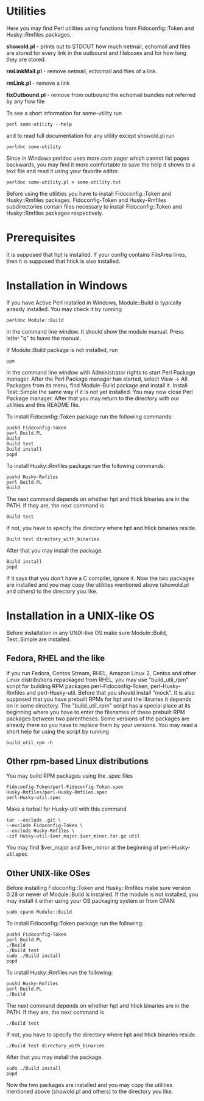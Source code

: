 Utilities
=========

Here you may find Perl utilities using functions from Fidoconfig::Token and
Husky::Rmfiles packages.

**showold.pl** - prints out to STDOUT how much netmail, echomail and files
             are stored for every link in the outbound and fileboxes and
             for how long they are stored.

**rmLinkMail.pl** - remove netmail, echomail and files of a link.

**rmLink.pl** - remove a link

**fixOutbound.pl** - remove from outbound the echomail bundles not referred
                 by any flow file

To see a short information for some-utility run

    perl some-utility --help

and to read full documentation for any utility except showold.pl run

    perldoc some-utility

Since in Windows perldoc uses more.com pager which cannot list pages backwards,
you may find it more comfortable to save the help it shows to a text file and
read it using your favorite editor.

    perldoc some-utility.pl > some-utility.txt

Before using the utilities you have to install Fidoconfig::Token and 
Husky::Rmfiles packages. Fidoconfig-Token and Husky-Rmfiles subdirectories
contain files necessary to install Fidoconfig::Token and Husky::Rmfiles
packages respectively.

Prerequisites
=============

It is supposed that hpt is installed. If your config contains FileArea lines,
then it is supposed that htick is also installed.

Installation in Windows
=======================

If you have Active Perl installed in Windows, Module::Build is typically already
installed. You may check it by running

    perldoc Module::Build

in the command line window. It should show the module manual. Press letter "q"
to leave the manual.

If Module::Build package is not installed, run

    ppm

in the command line window with Administrator rights to start Perl Package 
manager. After the Perl Package manager has started, select
View -> All Packages from its menu, find Module-Build package and install it.
Install Test::Simple the same way if it is not yet installed. You may now close
Perl Package manager. After that you may return to the directory with our
utilities and this README file.

To install Fidoconfig::Token package run the following commands:

    pushd Fidoconfig-Token
    perl Build.PL
    Build
    Build test
    Build install
    popd

To install Husky::Rmfiles package run the following commands:

    pushd Husky-Rmfiles
    perl Build.PL
    Build

The next command depends on whether hpt and htick binaries are in the PATH. If they are,
the next command is

    Build test

If not, you have to specify the directory where hpt and htick binaries reside.

    Build test directory_with_binaries

After that you may install the package.

    Build install
    popd

If it says that you don't have a C compiler, ignore it. Now the two packages
are installed and you may copy the utilities mentioned above (showold.pl and
others) to the directory you like.

Installation in a UNIX-like OS
==============================

Before installation in any UNIX-like OS make sure Module::Build, Test::Simple
are installed.

Fedora, RHEL and the like
-------------------------

If you run Fedora, Centos Stream, RHEL, Amazon Linux 2, Centos and other Linux
distributions repackaged from RHEL, you may use "build_util_rpm" script for
building RPM packages perl-Fidoconfig-Token, perl-Husky-Rmfiles and
perl-Husky-util. Before that you should install "mock". It is also supposed
that you have prebuilt RPMs for hpt and the libraries it depends on in some
directory. The "build_util_rpm" script has a special place at its beginning
where you have to enter the filenames of these prebuilt RPM packages between
two parentheses. Some versions of the packages are already there so you have to
replace them by your versions. You may read a short help for using the script
by running

    build_util_rpm -h

Other rpm-based Linux distributions
-----------------------------------

You may build RPM packages using the .spec files

    Fidoconfig-Token/perl-Fidoconfig-Token.spec
    Husky-Rmfiles/perl-Husky-Rmfiles.spec
    perl-Husky-util.spec

Make a tarball for Husky-util with this command

    tar --exclude .git \
    --exclude Fidoconfig-Token \
    --exclude Husky-Rmfiles \
    -czf Husky-util-$ver_major.$ver_minor.tar.gz util

You may find $ver_major and $ver_minor at the beginning of perl-Husky-util.spec

Other UNIX-like OSes
--------------------

Before installing Fidoconfig::Token and Husky::Rmfiles make sure version 0.28
or newer of Module::Build is installed. If the module is not installed, you may
install it either using your OS packaging system or from CPAN:

    sudo cpanm Module::Build

To install Fidoconfig::Token package run the following:

    pushd Fidoconfig-Token
    perl Build.PL
    ./Build
    ./Build test
    sudo ./Build install
    popd

To install Husky::Rmfiles run the following:

    pushd Husky-Rmfiles
    perl Build.PL
    ./Build

The next command depends on whether hpt and htick binaries are in the PATH. If they are,
the next command is

    ./Build test

If not, you have to specify the directory where hpt and htick binaries reside.

    ./Build test directory_with_binaries

After that you may install the package.

    sudo ./Build install
    popd

Now the two packages are installed and you may copy the utilities mentioned
above (showold.pl and others) to the directory you like.

